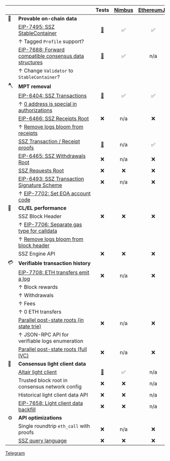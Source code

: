 | | | Tests | [Nimbus](https://github.com/status-im/nimbus-eth2) | [EthereumJS](https://github.com/ethereumjs/ethereumjs-monorepo) | [Devnet](./network_params_fusaka-light.yaml) | [Helios](https://github.com/a16z/helios) |
| - | - | :-: | :-: | :-: | :-: | :-: |
| 🦒 | **Provable on-chain data**
|| [EIP-7495: SSZ StableContainer](https://eips.ethereum.org/EIPS/eip-7495) | [🔗](https://github.com/ethereum/consensus-specs/pull/3777) | ✅ | ✅ | ✅ | ❌ |
|| ↑ Tagged `Profile` support?
|| [EIP-7688: Forward compatible consensus data structures](https://eips.ethereum.org/EIPS/eip-7688) | [🔗](https://github.com/ethereum/consensus-specs/pull/3844) | ✅ | n/a | ✅ | ❌ |
|| ↑ Change `Validator` to `StableContainer`?
| 🪓 | **MPT removal**
|| [EIP-6404: SSZ Transactions](https://eips.ethereum.org/EIPS/eip-6404) | [🔗](https://github.com/etan-status/latest_fork_tests/commit/eip-6404) | ✅ | ✅ | ✅ | ❌ |
|| ↑ [0 address is special in authorizations](https://github.com/ethereum/EIPs/pull/8929/files)
|| [EIP-6466: SSZ Receipts Root](https://eips.ethereum.org/EIPS/eip-6466) | ❌ | n/a | ❌ | ❌ | ❌ |
|| ↑ [Remove logs bloom from receipts](https://github.com/ethereum/EIPs/pull/8939)
|| [SSZ Transaction / Receipt proofs](https://github.com/ethereum/EIPs/pull/8884) | [🔗](https://github.com/ethereum/EIPs/blob/737c2c2ec68715a07534318aa67a21bd907e81ec/EIPS/eip-%23%23%23%23.md#test-cases) | n/a | ✅ | ✅ | ❌ |
|| [EIP-6465: SSZ Withdrawals Root](https://eips.ethereum.org/EIPS/eip-6465) | ❌ | n/a | ❌ | ❌ | ❌ |
|| [SSZ Requests Root](https://eips.ethereum.org/EIPS/eip-7688) | ❌ | ❌ | ❌ | ❌ | ❌ |
|| [EIP-6493: SSZ Transaction Signature Scheme](https://eips.ethereum.org/EIPS/eip-6493) | ❌ | n/a | ❌ | ❌ | ❌ |
|| ↑ [EIP-7702: Set EOA account code](https://eips.ethereum.org/EIPS/eip-7702)
| 🚀 | **CL/EL performance**
|| SSZ Block Header | ❌ | ❌ | ❌ | ❌ | ❌ |
|| ↑ [EIP-7706: Separate gas type for calldata](https://eips.ethereum.org/EIPS/eip-7706)
|| ↑ [Remove logs bloom from block header](./el_block_hash.md)
|| SSZ Engine API | ❌ | ❌ | ❌ | ❌ | n/a |
| 💳 | **<nobr>Verifiable transaction history</nobr>**
|| [EIP-7708: ETH transfers emit a log](https://eips.ethereum.org/EIPS/eip-7708) | ❌ | n/a | ❌ | ❌ | ❌ |
|| ↑ Block rewards
|| ↑ Withdrawals
|| ↑ Fees
|| ↑ 0 ETH transfers
|| [Parallel post-state roots (in state trie)](./el_logs.md) | ❌ | n/a | ❌ | ❌ | ❌ |
|| ↑ JSON-RPC API for verifiable logs enumeration
|| [Parallel post-state roots (full IVC)](https://notes.ethereum.org/@vbuterin/parallel_post_state_roots) | ❌ | n/a | ❌ | ❌ | ❌ |
| 🐣 | **Consensus light client data**
|| [Altair light client](https://github.com/ethereum/consensus-specs/blob/dev/specs/altair/light-client/sync-protocol.md) | [🔗](https://github.com/ethereum/consensus-specs/tree/dev/tests/formats/light_client) | ✅ | n/a | ✅ | ✅ |
|| Trusted block root in consensus network config | ❌ | ❌ | n/a | ❌ | ❌ |
|| Historical light client data API | ❌  | ❌ | n/a | ❌ | ❌ |
|| [EIP-7658: Light client data backfill](https://eips.ethereum.org/EIPS/eip-7658) | ❌ | ❌ | n/a | ❌ | n/a |
| ⚙️ | **API optimizations**
|| Single roundtrip `eth_call` with proofs | ❌ | n/a | ❌ | ❌ | ❌ |
|| [SSZ query language](https://hackmd.io/@etan-status/electra-lc#SSZ-query-language) | ❌ | ❌ | ❌ | ❌ | ❌ |

[Telegram](https://t.me/+ZJqjzyCQWB8xNzE0)
